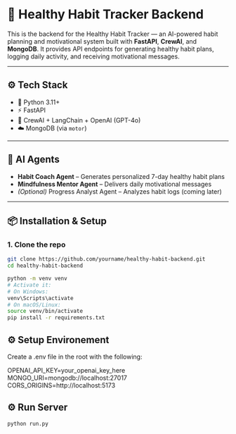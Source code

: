 # 🌿 Healthy Habit Tracker Backend

This is the backend for the Healthy Habit Tracker — an AI-powered habit planning and motivational system built with **FastAPI**, **CrewAI**, and **MongoDB**. It provides API endpoints for generating healthy habit plans, logging daily activity, and receiving motivational messages.

---

## ⚙️ Tech Stack

- 🐍 Python 3.11+
- ⚡ FastAPI
- 🧠 CrewAI + LangChain + OpenAI (GPT-4o)
- ☁️ MongoDB (via `motor`)

---

## 🧠 AI Agents

- **Habit Coach Agent** – Generates personalized 7-day healthy habit plans
- **Mindfulness Mentor Agent** – Delivers daily motivational messages
- _(Optional)_ Progress Analyst Agent – Analyzes habit logs (coming later)

---

## 📦 Installation & Setup

### 1. Clone the repo

```bash
git clone https://github.com/yourname/healthy-habit-backend.git
cd healthy-habit-backend

python -m venv venv
# Activate it:
# On Windows:
venv\Scripts\activate
# On macOS/Linux:
source venv/bin/activate
pip install -r requirements.txt
```


## ⚙️ Setup Environement
Create a .env file in the root with the following:

OPENAI_API_KEY=your_openai_key_here
MONGO_URI=mongodb://localhost:27017
CORS_ORIGINS=http://localhost:5173


## ⚙️ Run Server
```bash
python run.py
```